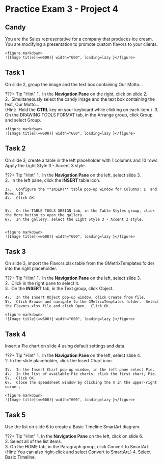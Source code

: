 # Practice Exam 3 - Project 4

## Candy
You are the Sales representative for a company that produces ice cream. You are modifying a presentation to promote custom flavors to your clients.  
    
    <figure markdown>
    ![Image title](=w600){ width="600", loading=lazy }</figure>

## Task 1
 
On slide 2, group the image and the text box containing Our Motto...  

???+ Tip "Hint"
    1\.  In the **Navigation Pane** on the right, click on slide 2.  
    2\.  Simultaneously select the candy image and the text box containing the text, Our Motto...  
    (Hint:  Hold the **CTRL** key on your keyboard while clicking on each item.) 
    3\.  On the DRAWING TOOLS FORMAT tab, in the Arrange group, click Group and select Group.  
    
    <figure markdown>
    ![Image title](=w600){ width="600", loading=lazy }</figure>

## Task 2

On slide 3, create a table in the left placeholder with 1 columns and 10 rows.  Apply the Light Style 3 - Accent 3 style.  

???+ Tip "Hint"
    1\.  In the **Navigation Pane** on the left, select slide 3.  
    2\.  In the left pane, click the **INSERT** table icon.  

    3\.  Configure the **INSERT** table pop-up window for Columns: 1  and Rows: 10
    4\.  Click OK.  


    5\.  On the TABLE TOOLS DESIGN tab, in the Table Styles group, click the More button to open the gallery.  
    6\.  In the gallery, select the Light Style 3 - Accent 3 style.  

    
    <figure markdown>
    ![Image title](=w600){ width="600", loading=lazy }</figure>

## Task 3

On slide 3, import the Flavors.xlsx table from the GMetrixTemplates folder into the right placeholder.  

???+ Tip "Hint"
    1\.  In the **Navigation Pane** on the left, select slide 3.  
    2\.  Click in the right pane to select it.  
    3\.  On the **INSERT** tab, in the Text group, click Object.  


    4\.  In the Insert Object pop-up window, click Create from file. 
    5\.  Click Browse and navigate to the GMetrixTemplates folder.  Select the Flavors.xlsx file and click Open.  Click OK.  
    
    <figure markdown>
    ![Image title](=w600){ width="600", loading=lazy }</figure>

## Task 4

Insert a Pie chart on slide 4 using default settings and data.  

???+ Tip "Hint"
    1\.  In the **Navigation Pane** on the left, select slide 4.  
    2\. In the slide placeholder, click the Insert Chart icon.  

    3\.  In the Insert Chart pop-up window, in the left pane select Pie.  
    4\.  In the list of available Pie charts, click the first chart, Pie.  
    5\.  Click OK.  
    6\.  Close the speadsheet window by clicking the X in the upper-right corner.  
    
    <figure markdown>
    ![Image title](=w600){ width="600", loading=lazy }</figure>

## Task 5

Use the list on slide 6 to create a Basic Timeline SmartArt diagram.  

???+ Tip "Hint"
    1\. In the **Navigation Pane** on the left, click on slide 6.  
    2\. Select all of the list items.  
    3\. On the HOME tab, in the Paragraph group, click Convert to SmartArt.  
(Hint: You can also right-click and select Convert to SmartArt.)
    4\. Select Basic Timeline.  